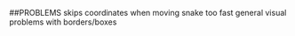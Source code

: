 

##PROBLEMS
skips coordinates when moving snake too fast
general visual problems with borders/boxes